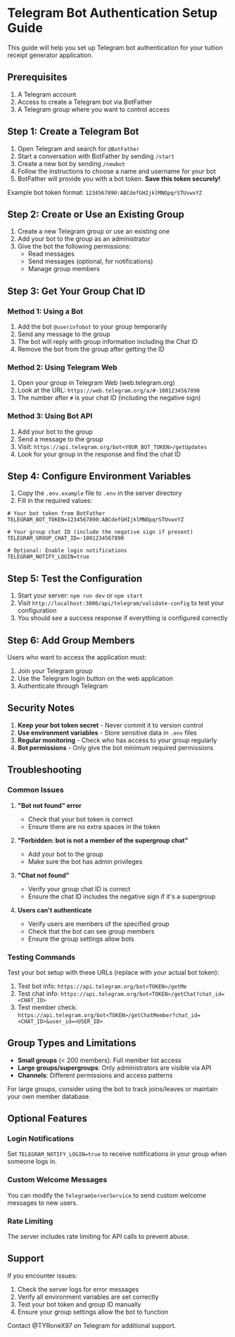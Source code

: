 # Telegram Bot Authentication Setup Guide

This guide will help you set up Telegram bot authentication for your tuition receipt generator application.

## Prerequisites

1. A Telegram account
2. Access to create a Telegram bot via BotFather
3. A Telegram group where you want to control access

## Step 1: Create a Telegram Bot

1. Open Telegram and search for `@BotFather`
2. Start a conversation with BotFather by sending `/start`
3. Create a new bot by sending `/newbot`
4. Follow the instructions to choose a name and username for your bot
5. BotFather will provide you with a bot token. **Save this token securely!**

Example bot token format: `1234567890:ABCdefGHIjklMNOpqrSTUvwxYZ`

## Step 2: Create or Use an Existing Group

1. Create a new Telegram group or use an existing one
2. Add your bot to the group as an administrator
3. Give the bot the following permissions:
   - Read messages
   - Send messages (optional, for notifications)
   - Manage group members

## Step 3: Get Your Group Chat ID

### Method 1: Using a Bot
1. Add the bot `@userinfobot` to your group temporarily
2. Send any message to the group
3. The bot will reply with group information including the Chat ID
4. Remove the bot from the group after getting the ID

### Method 2: Using Telegram Web
1. Open your group in Telegram Web (web.telegram.org)
2. Look at the URL: `https://web.telegram.org/a/#-1001234567890`
3. The number after `#` is your chat ID (including the negative sign)

### Method 3: Using Bot API
1. Add your bot to the group
2. Send a message to the group
3. Visit: `https://api.telegram.org/bot<YOUR_BOT_TOKEN>/getUpdates`
4. Look for your group in the response and find the chat ID

## Step 4: Configure Environment Variables

1. Copy the `.env.example` file to `.env` in the server directory
2. Fill in the required values:

```env
# Your bot token from BotFather
TELEGRAM_BOT_TOKEN=1234567890:ABCdefGHIjklMNOpqrSTUvwxYZ

# Your group chat ID (include the negative sign if present)
TELEGRAM_GROUP_CHAT_ID=-1001234567890

# Optional: Enable login notifications
TELEGRAM_NOTIFY_LOGIN=true
```

## Step 5: Test the Configuration

1. Start your server: `npm run dev` or `npm start`
2. Visit `http://localhost:3000/api/telegram/validate-config` to test your configuration
3. You should see a success response if everything is configured correctly

## Step 6: Add Group Members

Users who want to access the application must:
1. Join your Telegram group
2. Use the Telegram login button on the web application
3. Authenticate through Telegram

## Security Notes

1. **Keep your bot token secret** - Never commit it to version control
2. **Use environment variables** - Store sensitive data in `.env` files
3. **Regular monitoring** - Check who has access to your group regularly
4. **Bot permissions** - Only give the bot minimum required permissions

## Troubleshooting

### Common Issues

1. **"Bot not found" error**
   - Check that your bot token is correct
   - Ensure there are no extra spaces in the token

2. **"Forbidden: bot is not a member of the supergroup chat"**
   - Add your bot to the group
   - Make sure the bot has admin privileges

3. **"Chat not found"**
   - Verify your group chat ID is correct
   - Ensure the chat ID includes the negative sign if it's a supergroup

4. **Users can't authenticate**
   - Verify users are members of the specified group
   - Check that the bot can see group members
   - Ensure the group settings allow bots

### Testing Commands

Test your bot setup with these URLs (replace with your actual bot token):

1. Test bot info: `https://api.telegram.org/bot<TOKEN>/getMe`
2. Test chat info: `https://api.telegram.org/bot<TOKEN>/getChat?chat_id=<CHAT_ID>`
3. Test member check: `https://api.telegram.org/bot<TOKEN>/getChatMember?chat_id=<CHAT_ID>&user_id=<USER_ID>`

## Group Types and Limitations

- **Small groups** (< 200 members): Full member list access
- **Large groups/supergroups**: Only administrators are visible via API
- **Channels**: Different permissions and access patterns

For large groups, consider using the bot to track joins/leaves or maintain your own member database.

## Optional Features

### Login Notifications
Set `TELEGRAM_NOTIFY_LOGIN=true` to receive notifications in your group when someone logs in.

### Custom Welcome Messages
You can modify the `TelegramServerService` to send custom welcome messages to new users.

### Rate Limiting
The server includes rate limiting for API calls to prevent abuse.

## Support

If you encounter issues:
1. Check the server logs for error messages
2. Verify all environment variables are set correctly
3. Test your bot token and group ID manually
4. Ensure your group settings allow the bot to function

Contact @TYRoneX97 on Telegram for additional support.